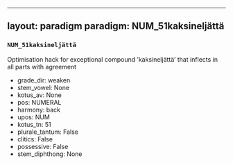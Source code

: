
---
layout: paradigm
paradigm: NUM_51kaksineljättä
---
### ` NUM_51kaksineljättä `

Optimisation hack for exceptional compound ’kaksineljättä’ that inflects in all parts with agreement
* grade_dir: weaken
* stem_vowel: None
* kotus_av: None
* pos: NUMERAL
* harmony: back
* upos: NUM
* kotus_tn: 51
* plurale_tantum: False
* clitics: False
* possessive: False
* stem_diphthong: None
